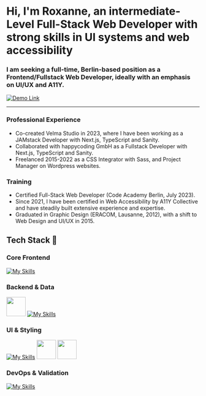 # Hi, I'm Roxanne, an intermediate-Level Full-Stack Web Developer with strong skills in UI systems and web accessibility

### I am seeking a full-time, Berlin-based position as a Frontend/Fullstack Web Developer, ideally with an emphasis on UI/UX and A11Y.

<a href="https://github.com/ROXBOZ/pvssy-talk-app-router">
  <img src="https://img.shields.io/badge/SEE%20THE%20BEST%20PRACTICES%20DEMO-FF1493?style=for-the-badge&logo=rocket&logoColor=white" alt="Demo Link"/>
</a>

---

### Professional Experience
- Co-created Velma Studio in 2023, where I have been working as a JAMstack Developer with Next.js, TypeScript and Sanity.
- Collaborated with happycoding GmbH as a Fullstack Developer with Next.js, TypeScript and Sanity.
- Freelanced 2015-2022 as a CSS Integrator with Sass, and Project Manager on Wordpress websites.

### Training
- Certified Full-Stack Web Developer (Code Academy Berlin, July 2023).
- Since 2021, I have been certified in Web Accessibility by A11Y Collective and have steadily built extensive experience and expertise.
- Graduated in Graphic Design (ERACOM, Lausanne, 2012), with a shift to Web Design and UI/UX in 2015.






 
## Tech Stack 🍜
### Core Frontend
[![My Skills](https://skillicons.dev/icons?i=html,css,js,ts,react,nextjs)]()
### Backend & Data
<img src="https://www.svgrepo.com/show/354309/sanity.svg" width="50"/> [![My Skills](https://skillicons.dev/icons?i=mongodb,express,nodejs,graphql,apollo,firebase)]()

### UI & Styling
[![My Skills](https://skillicons.dev/icons?i=figma,sass,tailwind)]()
<img src="https://www.svgrepo.com/show/354397/storybook-icon.svg" width="50" />
<img src="https://webcurate.co/assets/images/tool-favicons/CNEpncJ.webp" width="50" />


### DevOps & Validation
[![My Skills](https://skillicons.dev/icons?i=git,github,jest,githubactions)]()




